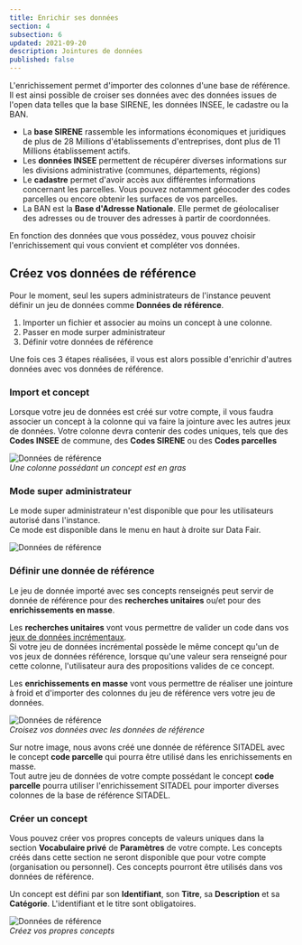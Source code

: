 ```yaml
---
title: Enrichir ses données
section: 4
subsection: 6
updated: 2021-09-20
description: Jointures de données
published: false
---
```


L'enrichissement permet d'importer des colonnes d'une base de référence. Il est ainsi possible de croiser ses données avec des données issues de l'open data telles que la base SIRENE, les données INSEE, le cadastre ou la BAN.

* La **base SIRENE** rassemble les informations économiques et juridiques de plus de 28 Millions d'établissements d'entreprises, dont plus de 11 Millions établissement actifs.
* Les **données INSEE** permettent de récupérer diverses informations sur les divisions administrative (communes, départements, régions)
* Le **cadastre** permet d'avoir accès aux différentes informations concernant les parcelles. Vous pouvez notamment géocoder des codes parcelles ou encore obtenir les surfaces de vos parcelles.
* La BAN est la **Base d'Adresse Nationale**. Elle permet de géolocaliser des adresses ou de trouver des adresses à partir de coordonnées.

En fonction des données que vous possédez, vous pouvez choisir l'enrichissement qui vous convient et compléter vos données.


## Créez vos données de référence

Pour le moment, seul les supers administrateurs de l'instance peuvent définir un jeu de données comme **Données de référence**.

1. Importer un fichier et associer au moins un concept à une colonne.
2. Passer en mode surper administrateur  
3. Définir votre données de référence

Une fois ces 3 étapes réalisées, il vous est alors possible d'enrichir d'autres données avec vos données de référence.

### Import et concept
Lorsque votre jeu de données est créé sur votre compte, il vous faudra associer un concept à la colonne qui va faire la jointure avec les autres jeux de données. Votre colonne devra contenir des codes uniques, tels que des **Codes INSEE** de commune, des **Codes SIRENE** ou des **Codes parcelles**

![Données de référence](./images/user-guide/enrichment-concept.jpg)  
*Une colonne possédant un concept est en gras*

### Mode super administrateur

Le mode super administrateur n'est disponible que pour les utilisateurs autorisé dans l'instance.  
Ce mode est disponible dans le menu en haut à droite sur Data Fair.

![Données de référence](./images/user-guide/enrichment-superadmin.jpg)


### Définir une donnée de référence

Le jeu de donnée importé avec ses concepts renseignés peut servir de donnée de référence pour des **recherches unitaires** ou/et pour des **enrichissements en masse**.  

Les **recherches unitaires** vont vous permettre de valider un code dans vos [jeux de données incrémentaux](./user-guide/import-dataset).  
Si votre jeu de données incrémental possède le même concept qu'un de vos jeux de données référence, lorsque qu'une valeur sera renseigné pour cette colonne, l'utilisateur aura des propositions valides de ce concept.

Les **enrichissements en masse** vont vous permettre de réaliser une jointure à froid et d'importer des colonnes du jeu de référence vers votre jeu de données.

![Données de référence](./images/user-guide/enrichment-master-data.jpg)  
*Croisez vos données avec les données de référence*

Sur notre image, nous avons créé une donnée de référence SITADEL avec le concept **code parcelle** qui pourra être utilisé dans les enrichissements en masse.  
Tout autre jeu de données de votre compte possédant le concept **code parcelle** pourra utiliser l'enrichissement SITADEL pour importer diverses colonnes de la base de référence SITADEL.

### Créer un concept

Vous pouvez créer vos propres concepts de valeurs uniques dans la section **Vocabulaire privé** de **Paramètres** de votre compte. Les concepts créés dans cette section ne seront disponible que pour votre compte (organisation ou personnel). Ces concepts pourront être utilisés dans vos données de référence.  

Un concept est défini par son **Identifiant**, son **Titre**, sa **Description** et sa **Catégorie**. L'identifiant et le titre sont obligatoires.

![Données de référence](./images/user-guide/enrichment-vocabulaire.jpg)  
*Créez vos propres concepts*

